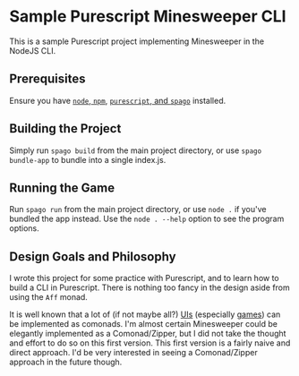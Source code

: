 
# Sample Purescript Minesweeper CLI

This is a sample Purescript project implementing Minesweeper in the NodeJS CLI.

## Prerequisites

Ensure you have [`node`, `npm`](https://github.com/nvm-sh/nvm/blob/master/README.md), [`purescript`, and `spago`](https://github.com/purescript/documentation/blob/master/guides/Getting-Started.md) installed.

## Building the Project

Simply run `spago build` from the main project directory, or use `spago bundle-app` to bundle into a single index.js.

## Running the Game

Run `spago run` from the main project directory, or use `node .` if you've bundled the app instead. Use the `node . --help` option to see the program options.

## Design Goals and Philosophy

I wrote this project for some practice with Purescript, and to learn how to build a CLI in Purescript. There is nothing too fancy in the design aside from using the `Aff` monad.

It is well known that a lot of (if not maybe all?) [UIs](https://www.youtube.com/watch?v=EoJ9xnzG76M) (especially [games](https://javran.github.io/posts/2014-08-22-comonad-zipper-and-conways-game-of-life.html)) can be implemented as comonads. I'm almost certain Minesweeper could be elegantly implemented as a Comonad/Zipper, but I did not take the thought and effort to do so on this first version. This first version is a fairly naive and direct approach. I'd be very interested in seeing a Comonad/Zipper approach in the future though.
